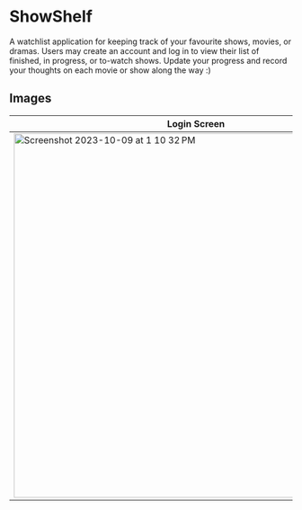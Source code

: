 # ShowShelf

A watchlist application for keeping track of your favourite shows, movies, or dramas.
Users may create an account and log in to view their list of finished, in progress, or to-watch shows.
Update your progress and record your thoughts on each movie or show along the way :) 

## Images
| Login Screen | Registration | Main Menu | Create | Search |
| --------------- | ------------ | --------- | ------ | ------------ |
|<img width="648" alt="Screenshot 2023-10-09 at 1 10 32 PM" src="https://github.com/ashwu11/ShowShelf/assets/134242218/d620cdd8-7225-402b-bae6-d6f2bd68c36c">| <img width="648" alt="Screenshot 2023-10-09 at 1 10 45 PM" src="https://github.com/ashwu11/ShowShelf/assets/134242218/13fcb9e8-185c-40d8-8533-c2ba5be181aa"> | <img width="648" alt="Screenshot 2023-10-09 at 1 14 44 PM" src="https://github.com/ashwu11/ShowShelf/assets/134242218/cce4d6bd-a8b3-4f16-85e3-373dfd5e07ca"> | <img width="648" alt="Screenshot 2023-10-09 at 1 16 09 PM" src="https://github.com/ashwu11/ShowShelf/assets/134242218/9522dfb0-ac05-4561-a94e-c2d833a9800f"> | <img width="648" alt="Screenshot 2023-10-09 at 1 21 32 PM" src="https://github.com/ashwu11/ShowShelf/assets/134242218/67c92ab4-760a-47e5-9ad7-882e0b090002"> |



